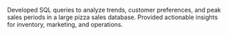 Developed SQL queries to analyze trends, customer preferences, and peak sales periods in a large pizza sales database. Provided actionable insights for inventory, marketing, and operations.
